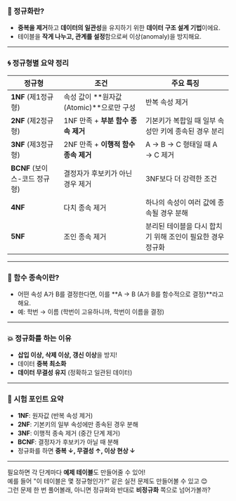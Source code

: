 
### 🧱 정규화란?

- **중복을 제거**하고 **데이터의 일관성**을 유지하기 위한 **데이터 구조 설계 기법**이에요.
- 테이블을 **작게 나누고, 관계를 설정**함으로써 이상(anomaly)을 방지해요.

---

### 🌀 정규형별 요약 정리

| 정규형 | 조건 | 주요 특징 |
|--------|------|-----------|
| **1NF** (제1정규형) | 속성 값이 **원자값(Atomic)**으로만 구성 | 반복 속성 제거 |
| **2NF** (제2정규형) | 1NF 만족 + **부분 함수 종속 제거** | 기본키가 복합일 때 일부 속성만 키에 종속된 경우 분리 |
| **3NF** (제3정규형) | 2NF 만족 + **이행적 함수 종속 제거** | A → B → C 형태일 때 A → C 제거 |
| **BCNF** (보이스-코드 정규형) | 결정자가 후보키가 아닌 경우 제거 | 3NF보다 더 강력한 조건 |
| **4NF** | 다치 종속 제거 | 하나의 속성이 여러 값에 종속될 경우 분해 |
| **5NF** | 조인 종속 제거 | 분리된 테이블을 다시 합치기 위해 조인이 필요한 경우 정규화 |

---

### 🔁 함수 종속이란?
- 어떤 속성 A가 B를 결정한다면, 이를 **A → B (A가 B를 함수적으로 결정)**라고 해요.
- 예: 학번 → 이름 (학번이 고유하니까, 학번이 이름을 결정)

---

### 💥 정규화를 하는 이유
- **삽입 이상, 삭제 이상, 갱신 이상**을 방지!
- 데이터 **중복 최소화**
- **데이터 무결성 유지** (정확하고 일관된 데이터)

---

### 🎯 시험 포인트 요약
- **1NF**: 원자값 (반복 속성 제거)
- **2NF**: 기본키의 일부 속성에만 종속된 경우 분해
- **3NF**: 이행적 종속 제거 (중간 단계 제거)
- **BCNF**: 결정자가 후보키가 아닐 때 분해
- 정규화를 하면 **중복 ↓, 무결성 ↑, 이상 현상 ↓**

---

필요하면 각 단계마다 **예제 테이블**도 만들어줄 수 있어!  
예를 들어 "이 테이블은 몇 정규형인가?" 같은 실전 문제도 만들어볼 수 있고 😊  
그런 문제 한 번 풀어볼래, 아니면 정규화와 반대로 **비정규화** 쪽으로 넘어가볼까?